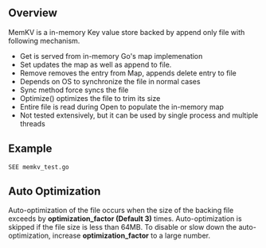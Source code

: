 ## Overview

MemKV is a in-memory Key value store backed by append only file with following mechanism.

- Get is served from in-memory Go's map implemenation
- Set updates the map as well as append to file.
- Remove removes the entry from Map, appends delete entry to file
- Depends on OS to synchronize the file in normal cases
- Sync method force syncs the file
- Optimize() optimizes the file to trim its size
- Entire file is read during Open to populate the in-memory map
- Not tested extensively, but it can be used by single process and multiple threads

## Example

	SEE memkv_test.go

## Auto Optimization

Auto-optimization of the file occurs when the size of the backing file exceeds
by **optimization_factor (Default 3)** times. Auto-optimization is skipped if
the file size is less than 64MB. To disable or slow down the auto-
optimization, increase **optimization_factor** to a large number.
